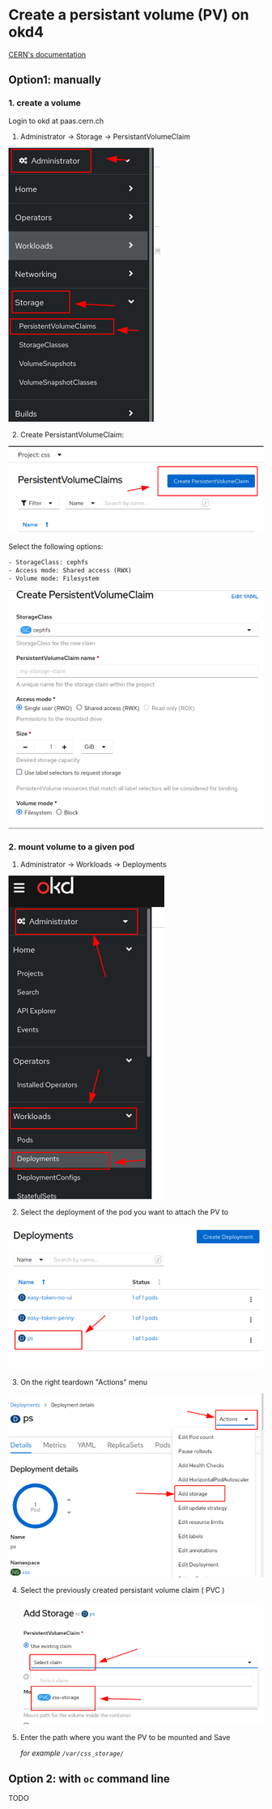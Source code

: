 # Create a persistant volume (PV) on okd4

[CERN's documentation](https://paas.docs.cern.ch/3._Storage/persistent-storage/)

## Option1:  manually

### 1. create a volume

Login to okd at paas.cern.ch

 1. Administrator -> Storage -> PersistantVolumeClaim

![](./imgs/pvc.png)

 2. Create PersistantVolumeClaim:

![](./imgs/create_pvc.png)

 Select the following options:

    - StorageClass: cephfs
    - Access mode: Shared access (RWX)
    - Volume mode: Filesystem


![](./imgs/create_pvc2.png)

### 2. mount volume to a given pod

 1. Administrator -> Workloads -> Deployments

  ![](./imgs/deployments.png)

 2. Select the deployment of the pod you want to attach the PV to

  ![](./imgs/select_dep.png)

 3. On the right teardown "Actions" menu

   ![](./imgs/add_storage.png)

 4. Select the previously created persistant volume claim ( PVC )

    ![](./imgs/use_existing_claim.png)

 5. Enter the path where you want the PV to be mounted and Save

    *for example `/var/css_storage/`*

## Option 2: with `oc` command line

 TODO
